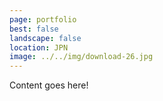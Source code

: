 ```yaml
---
page: portfolio
best: false
landscape: false
location: JPN
image: ../../img/download-26.jpg
---
```

Content goes here!
